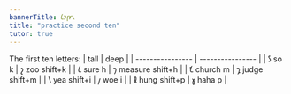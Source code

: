 ```yaml
---
bannerTitle: 𐑖𐑲𐑝𐑾𐑯
title: "practice second ten"
tutor: true
---
```


The first ten letters:
| tall             | deep              |
| ---------------- | ----------------  |
| 𐑕 so k           | 𐑟 zoo shift+k     |
| 𐑖 sure h         | 𐑠 measure shift+h |
| 𐑗 church m       | 𐑡 judge shift+m   |
| 𐑘 yea shift+i    | 𐑢 woe i           |
| 𐑙 hung shift+p   | 𐑣 haha p          |
